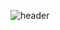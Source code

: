 ![header](https://capsule-render.vercel.app/api?type=waving&color=gradient&customColorList=18&fontColor=ffffff&height=180&section=header&text=welcome%20&fontSize=30)
